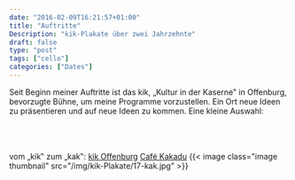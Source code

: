 ```yaml
---
date: "2016-02-09T16:21:57+01:00"
title: "Auftritte"
Description: "kik-Plakate über zwei Jahrzehnte"
draft: false
type: "post"
tags: ["cello"]
categories: ["Dates"]
---
```


Seit Beginn meiner Auftritte ist das kik, „Kultur in der Kaserne‟ in Offenburg, bevorzugte Bühne, um meine Programme vorzustellen. Ein Ort neue Ideen zu präsentieren und auf neue Ideen zu kommen. Eine kleine Auswahl:

<br>
<br>
<br>
vom „kik‟ zum „kak‟:  
<a href="http://kik-online.de/" target="_blank">kik Offenburg</a>
<a href="http://cafe-kakadu.de/" target="_blank">Café Kakadu</a>
{{< image class="image thumbnail" src="/img/kik-Plakate/17-kak.jpg" >}}
